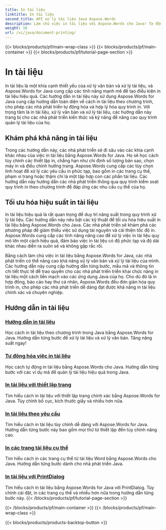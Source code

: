 ```yaml
---
title: In tài liệu
linktitle: In tài liệu
second_title: API xử lý tài liệu Java Aspose.Words
description: Làm chủ việc in tài liệu với Aspose.Words cho Java! Tự động hóa cài đặt in, tối ưu hóa hiệu suất và đạt được kết quả chuyên nghiệp một cách dễ dàng.
weight: 16
url: /vi/java/document-printing/
---
```


{{< blocks/products/pf/main-wrap-class >}}
{{< blocks/products/pf/main-container >}}
{{< blocks/products/pf/tutorial-page-section >}}

# In tài liệu


In tài liệu là một khía cạnh thiết yếu của xử lý văn bản và xử lý tài liệu, và Aspose.Words for Java cung cấp các tính năng mạnh mẽ để tạo điều kiện in tài liệu hiệu quả. Các hướng dẫn in tài liệu này sử dụng Aspose.Words for Java cung cấp hướng dẫn toàn diện về cách in tài liệu theo chương trình, cho phép các nhà phát triển tự động hóa và hợp lý hóa quy trình in. Với trọng tâm là in tài liệu, xử lý văn bản và xử lý tài liệu, các hướng dẫn này trang bị cho các nhà phát triển kiến thức và kỹ năng để nâng cao quy trình quản lý tài liệu của họ.

## Khám phá khả năng in tài liệu

Trong các hướng dẫn này, các nhà phát triển sẽ đi sâu vào các khía cạnh khác nhau của việc in tài liệu bằng Aspose.Words for Java. Họ sẽ học cách tùy chỉnh các thiết lập in, chẳng hạn như chỉ định số lượng bản sao, chọn máy in và điều chỉnh hướng trang. Aspose.Words cung cấp các tùy chọn linh hoạt để xử lý các yêu cầu in phức tạp, bao gồm in các trang cụ thể, phạm vi trang hoặc thậm chí là một tập hợp con các phần tài liệu. Các hướng dẫn này hướng dẫn các nhà phát triển thông qua quy trình kiểm soát quy trình in theo chương trình để đáp ứng các nhu cầu cụ thể của họ.

## Tối ưu hóa hiệu suất in tài liệu

In tài liệu hiệu quả là rất quan trọng để duy trì năng suất trong quy trình xử lý tài liệu. Các hướng dẫn này nêu bật các kỹ thuật để tối ưu hóa hiệu suất in tài liệu bằng Aspose.Words cho Java. Các nhà phát triển sẽ khám phá các phương pháp để giảm thiểu việc sử dụng tài nguyên và cải thiện tốc độ in. Aspose.Words cung cấp các tính năng nâng cao để xử lý việc in tài liệu quy mô lớn một cách hiệu quả, đảm bảo việc in tài liệu có độ phức tạp và độ dài khác nhau diễn ra suôn sẻ và không gặp rắc rối.

Bằng cách làm chủ việc in tài liệu bằng Aspose.Words for Java, các nhà phát triển có thể nâng cao khả năng xử lý văn bản và xử lý tài liệu của mình. Các hướng dẫn này cung cấp hướng dẫn từng bước, mẫu mã và thông tin chi tiết thực tế để trao quyền cho các nhà phát triển triển khai chức năng in tài liệu một cách liền mạch vào các ứng dụng Java của họ. Cho dù đó là in hợp đồng, báo cáo hay thư cá nhân, Aspose.Words đều đơn giản hóa quy trình in, cho phép các nhà phát triển dễ dàng đạt được khả năng in tài liệu chính xác và chuyên nghiệp.

## Hướng dẫn in tài liệu

### [Hướng dẫn in tài liệu](./guide-to-document-printing/)
Học cách in tài liệu theo chương trình trong Java bằng Aspose.Words for Java. Hướng dẫn từng bước để xử lý tài liệu và xử lý văn bản. Tăng năng suất ngay!
### [Tự động hóa việc in tài liệu](./automating-document-printing/)
Học cách tự động in tài liệu bằng Aspose.Words cho Java. Hướng dẫn từng bước với các ví dụ mã để quản lý tài liệu hiệu quả trong Java.
### [In tài liệu với thiết lập trang](./printing-documents-page-setup/)
Tìm hiểu cách in tài liệu với thiết lập trang chính xác bằng Aspose.Words for Java. Tùy chỉnh bố cục, kích thước giấy và nhiều hơn nữa.
### [In tài liệu theo yêu cầu](./customized-document-printing/)
Tìm hiểu cách in tài liệu tùy chỉnh dễ dàng với Aspose.Words for Java. Hướng dẫn từng bước này bao gồm mọi thứ từ thiết lập đến tùy chỉnh nâng cao.
### [In các trang tài liệu cụ thể](./printing-specific-document-pages/)
Tìm hiểu cách in các trang cụ thể từ tài liệu Word bằng Aspose.Words cho Java. Hướng dẫn từng bước dành cho nhà phát triển Java.
### [In tài liệu với PrintDialog](./print-document-printdialog/)
Tìm hiểu cách in tài liệu bằng Aspose.Words for Java với PrintDialog. Tùy chỉnh cài đặt, in các trang cụ thể và nhiều hơn nữa trong hướng dẫn từng bước này.
{{< /blocks/products/pf/tutorial-page-section >}}

{{< /blocks/products/pf/main-container >}}
{{< /blocks/products/pf/main-wrap-class >}}

{{< blocks/products/products-backtop-button >}}
